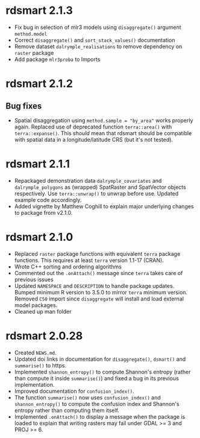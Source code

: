 # rdsmart 2.1.3

* Fix bug in selection of mlr3 models using `disaggregate()` argument `method.model`
* Correct `disaggregate()` and `sort_stack_values()` documentation
* Remove dataset `dalrymple_realisations` to remove dependency on `raster` package
* Add package `mlr3proba` to Imports

# rdsmart 2.1.2

## Bug fixes

* Spatial disaggregation using `method.sample = "by_area"` works properly again. Replaced use of deprecated function `terra::area()` with `terra::expanse()`. This *should* mean that rdsmart should be compatible with spatial data in a longitude/latitude CRS (but it's not tested).

# rdsmart 2.1.1

* Repackaged demonstration data `dalrymple_covariates` and `dalrymple_polygons` as (wrapped) SpatRaster and SpatVector objects respectively. Use `terra::unwrap()` to unwrap before use. Updated example code accordingly.
* Added vignette by Matthew Coghill to explain major underlying changes to package from v2.1.0.

# rdsmart 2.1.0

* Replaced `raster` package functions with equivalent `terra` package functions. This requires at least `terra` version 1.1-17 (CRAN).
* Wrote C++ sorting and ordering algorithms
* Commented out the `.onAttach()` message since `terra` takes care of previous issues
* Updated `NAMESPACE` and `DESCRIPTION` to handle package updates. Bumped minimum R version to 3.5.0 to mirror `terra` minimum version. Removed `C50` import since `disaggregate` will install and load external model packages.
* Cleaned up man folder

# rdsmart 2.0.28

* Created `NEWS.md`.
* Updated doi links in documentation for `disaggregate()`, `dsmart()` and `summarise()` to https.
* Implemented `shannon_entropy()` to compute Shannon's entropy (rather than compute it inside `summarise()`) and fixed a bug in its previous implementation.
* Improved documentation for `confusion_index()`.
* The function `summarise()` now uses `confusion_index()` and `shannon_entropy()` to compute the confusion index and Shannon's entropy rather than computing them itself.
* Implemented `.onAttach()` to display a message when the package is loaded to explain that writing rasters may fail under GDAL >= 3 and PROJ >= 6.